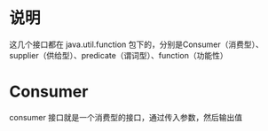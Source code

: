 # 说明

这几个接口都在 java.util.function 包下的，分别是Consumer（消费型）、supplier（供给型）、predicate（谓词型）、function（功能性）

# Consumer

consumer 接口就是一个消费型的接口，通过传入参数，然后输出值

